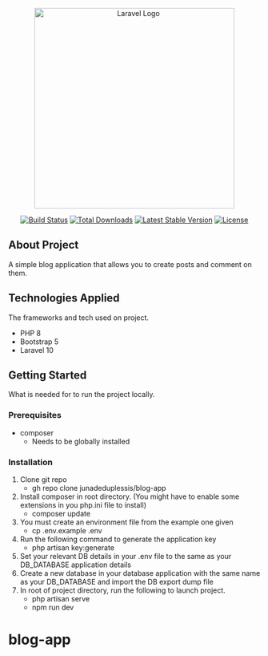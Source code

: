<p align="center"><a href="https://laravel.com" target="_blank"><img src="https://raw.githubusercontent.com/laravel/art/master/logo-lockup/5%20SVG/2%20CMYK/1%20Full%20Color/laravel-logolockup-cmyk-red.svg" width="400" alt="Laravel Logo"></a></p>

<p align="center">
<a href="https://github.com/laravel/framework/actions"><img src="https://github.com/laravel/framework/workflows/tests/badge.svg" alt="Build Status"></a>
<a href="https://packagist.org/packages/laravel/framework"><img src="https://img.shields.io/packagist/dt/laravel/framework" alt="Total Downloads"></a>
<a href="https://packagist.org/packages/laravel/framework"><img src="https://img.shields.io/packagist/v/laravel/framework" alt="Latest Stable Version"></a>
<a href="https://packagist.org/packages/laravel/framework"><img src="https://img.shields.io/packagist/l/laravel/framework" alt="License"></a>
</p>

## About Project

A simple blog application that allows you to create posts and comment on them.

## Technologies Applied

The frameworks and tech used on project.

- PHP 8
- Bootstrap 5
- Laravel 10

## Getting Started

What is needed for to run the project locally.
    
### Prerequisites

- composer
    - Needs to be globally installed

### Installation

1. Clone git repo
    - gh repo clone junadeduplessis/blog-app
2. Install composer in root directory. (You might have to enable some extensions in you php.ini file to install)
    - composer update
3. You must create an environment file from the example one given
    - cp .env.example .env
4. Run the following command to generate the application key
    - php artisan key:generate
5. Set your relevant DB details in your .env file to the same as your DB_DATABASE application details
6. Create a new database in your database application with the same name as your DB_DATABASE and import the DB export dump file
7. In root of project directory, run the following to launch project.
    - php artisan serve
    - npm run dev
# blog-app
